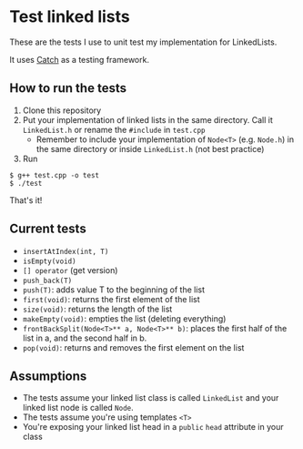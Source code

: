 # Test linked lists

These are the tests I use to unit test my implementation for LinkedLists.

It uses [Catch](https://github.com/philsquared/Catch) as a testing framework.


## How to run the tests

1. Clone this repository
2. Put your implementation of linked lists in the same directory. Call it `LinkedList.h` or rename the `#include` in `test.cpp`
	- Remember to include your implementation of `Node<T>` (e.g. `Node.h`) in the same directory or inside `LinkedList.h` (not best practice) 
3. Run

```
$ g++ test.cpp -o test
$ ./test
```

That's it!


## Current tests

- `insertAtIndex(int, T)`
- `isEmpty(void)`
- `[] operator` (get version)
- `push_back(T)`
- `push(T)`: adds value T to the beginning of the list
- `first(void)`: returns the first element of the list
- `size(void)`: returns the length of the list
- `makeEmpty(void)`: empties the list (deleting everything)
- `frontBackSplit(Node<T>** a, Node<T>** b)`: places the first half of the list in a, and the second half in b.
- `pop(void)`: returns and removes the first element on the list

## Assumptions

- The tests assume your linked list class is called `LinkedList` and your linked list node is called `Node`.
- The tests assume you're using templates `<T>`
- You're exposing your linked list head in a `public` `head` attribute in your class


